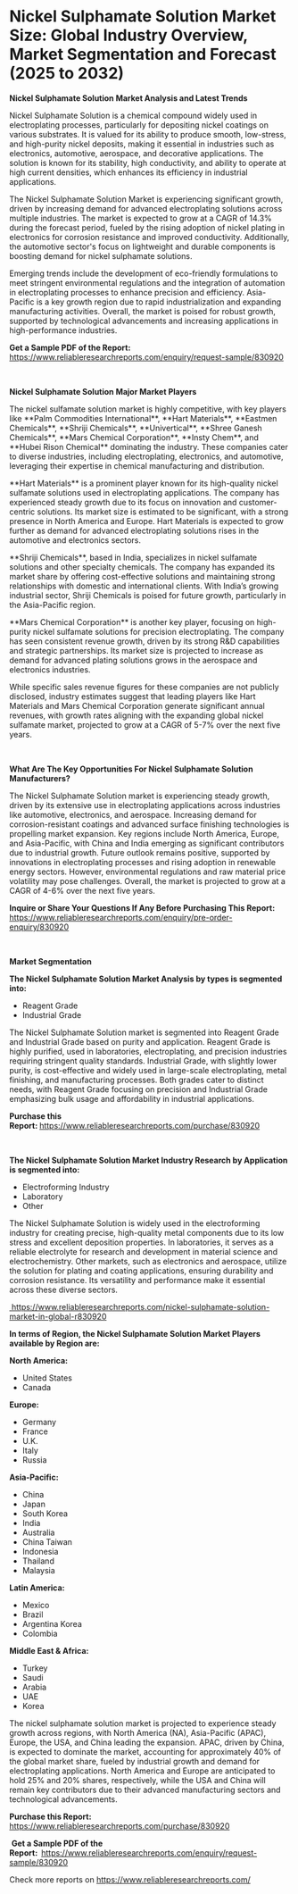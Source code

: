 <p><h1>Nickel Sulphamate Solution Market Size: Global Industry Overview, Market Segmentation and Forecast (2025 to 2032)</h1></p><p><strong>Nickel Sulphamate Solution Market Analysis and Latest Trends</strong></p>
<p><p>Nickel Sulphamate Solution is a chemical compound widely used in electroplating processes, particularly for depositing nickel coatings on various substrates. It is valued for its ability to produce smooth, low-stress, and high-purity nickel deposits, making it essential in industries such as electronics, automotive, aerospace, and decorative applications. The solution is known for its stability, high conductivity, and ability to operate at high current densities, which enhances its efficiency in industrial applications.</p><p>The Nickel Sulphamate Solution Market is experiencing significant growth, driven by increasing demand for advanced electroplating solutions across multiple industries. The market is expected to grow at a CAGR of 14.3% during the forecast period, fueled by the rising adoption of nickel plating in electronics for corrosion resistance and improved conductivity. Additionally, the automotive sector's focus on lightweight and durable components is boosting demand for nickel sulphamate solutions.</p><p>Emerging trends include the development of eco-friendly formulations to meet stringent environmental regulations and the integration of automation in electroplating processes to enhance precision and efficiency. Asia-Pacific is a key growth region due to rapid industrialization and expanding manufacturing activities. Overall, the market is poised for robust growth, supported by technological advancements and increasing applications in high-performance industries.</p></p>
<p><strong>Get a Sample PDF of the Report:&nbsp;</strong> <a href="https://www.reliableresearchreports.com/enquiry/request-sample/830920?utm_campaign=1581&utm_medium=2&utm_source=Github&utm_content=ia&utm_term=26012025&utm_id=nickel-sulphamate-solution">https://www.reliableresearchreports.com/enquiry/request-sample/830920</a></p>
<p>&nbsp;</p>
<p><strong>Nickel Sulphamate Solution Major Market Players</strong></p>
<p><p>The nickel sulfamate solution market is highly competitive, with key players like **Palm Commodities International**, **Hart Materials**, **Eastmen Chemicals**, **Shriji Chemicals**, **Univertical**, **Shree Ganesh Chemicals**, **Mars Chemical Corporation**, **Insty Chem**, and **Hubei Rison Chemical** dominating the industry. These companies cater to diverse industries, including electroplating, electronics, and automotive, leveraging their expertise in chemical manufacturing and distribution.</p><p>**Hart Materials** is a prominent player known for its high-quality nickel sulfamate solutions used in electroplating applications. The company has experienced steady growth due to its focus on innovation and customer-centric solutions. Its market size is estimated to be significant, with a strong presence in North America and Europe. Hart Materials is expected to grow further as demand for advanced electroplating solutions rises in the automotive and electronics sectors.</p><p>**Shriji Chemicals**, based in India, specializes in nickel sulfamate solutions and other specialty chemicals. The company has expanded its market share by offering cost-effective solutions and maintaining strong relationships with domestic and international clients. With India’s growing industrial sector, Shriji Chemicals is poised for future growth, particularly in the Asia-Pacific region.</p><p>**Mars Chemical Corporation** is another key player, focusing on high-purity nickel sulfamate solutions for precision electroplating. The company has seen consistent revenue growth, driven by its strong R&D capabilities and strategic partnerships. Its market size is projected to increase as demand for advanced plating solutions grows in the aerospace and electronics industries.</p><p>While specific sales revenue figures for these companies are not publicly disclosed, industry estimates suggest that leading players like Hart Materials and Mars Chemical Corporation generate significant annual revenues, with growth rates aligning with the expanding global nickel sulfamate market, projected to grow at a CAGR of 5-7% over the next five years.</p></p>
<p>&nbsp;</p>
<p><strong>What Are The Key Opportunities For Nickel Sulphamate Solution Manufacturers?</strong></p>
<p><p>The Nickel Sulphamate Solution market is experiencing steady growth, driven by its extensive use in electroplating applications across industries like automotive, electronics, and aerospace. Increasing demand for corrosion-resistant coatings and advanced surface finishing technologies is propelling market expansion. Key regions include North America, Europe, and Asia-Pacific, with China and India emerging as significant contributors due to industrial growth. Future outlook remains positive, supported by innovations in electroplating processes and rising adoption in renewable energy sectors. However, environmental regulations and raw material price volatility may pose challenges. Overall, the market is projected to grow at a CAGR of 4-6% over the next five years.</p></p>
<p><strong>Inquire or Share Your Questions If Any Before Purchasing This Report:</strong> <a href="https://www.reliableresearchreports.com/enquiry/pre-order-enquiry/830920?utm_campaign=1581&utm_medium=2&utm_source=Github&utm_content=ia&utm_term=26012025&utm_id=nickel-sulphamate-solution">https://www.reliableresearchreports.com/enquiry/pre-order-enquiry/830920</a></p>
<p>&nbsp;</p>
<p><strong>Market Segmentation</strong></p>
<p><strong>The Nickel Sulphamate Solution Market Analysis by types is segmented into:</strong></p>
<p><ul><li>Reagent Grade</li><li>Industrial Grade</li></ul></p>
<p><p>The Nickel Sulphamate Solution market is segmented into Reagent Grade and Industrial Grade based on purity and application. Reagent Grade is highly purified, used in laboratories, electroplating, and precision industries requiring stringent quality standards. Industrial Grade, with slightly lower purity, is cost-effective and widely used in large-scale electroplating, metal finishing, and manufacturing processes. Both grades cater to distinct needs, with Reagent Grade focusing on precision and Industrial Grade emphasizing bulk usage and affordability in industrial applications.</p></p>
<p><strong>Purchase this Report:&nbsp;</strong><a href="https://www.reliableresearchreports.com/purchase/830920?utm_campaign=1581&utm_medium=2&utm_source=Github&utm_content=ia&utm_term=26012025&utm_id=nickel-sulphamate-solution">https://www.reliableresearchreports.com/purchase/830920</a></p>
<p>&nbsp;</p>
<p><strong>The Nickel Sulphamate Solution Market Industry Research by Application is segmented into:</strong></p>
<p><ul><li>Electroforming Industry</li><li>Laboratory</li><li>Other</li></ul></p>
<p><p>The Nickel Sulphamate Solution is widely used in the electroforming industry for creating precise, high-quality metal components due to its low stress and excellent deposition properties. In laboratories, it serves as a reliable electrolyte for research and development in material science and electrochemistry. Other markets, such as electronics and aerospace, utilize the solution for plating and coating applications, ensuring durability and corrosion resistance. Its versatility and performance make it essential across these diverse sectors.</p></p>
<p><a href="https://www.reliableresearchreports.com/nickel-sulphamate-solution-market-in-global-r830920?utm_campaign=1581&utm_medium=2&utm_source=Github&utm_content=ia&utm_term=26012025&utm_id=nickel-sulphamate-solution">&nbsp;https://www.reliableresearchreports.com/nickel-sulphamate-solution-market-in-global-r830920</a></p>
<p><strong>In terms of Region, the Nickel Sulphamate Solution Market Players available by Region are:</strong></p>
<p>
    <p> <strong> North America: </strong>
        <ul>
            <li>United States</li>
            <li>Canada</li>
        </ul>
        </p> 
    <p> <strong> Europe: </strong>
        <ul>
            <li>Germany</li>
            <li>France</li>
            <li>U.K.</li>
            <li>Italy</li>
            <li>Russia</li>
        </ul>
        </p> 
    <p> <strong> Asia-Pacific: </strong>
        <ul>
            <li>China</li>
            <li>Japan</li>
            <li>South Korea</li>
            <li>India</li>
            <li>Australia</li>
            <li>China Taiwan</li>
            <li>Indonesia</li>
            <li>Thailand</li>
            <li>Malaysia</li>
        </ul>
        </p> 
    <p> <strong> Latin America: </strong>
        <ul>
            <li>Mexico</li>
            <li>Brazil</li>
            <li>Argentina Korea</li>
            <li>Colombia</li>
        </ul>
        </p> 
    <p> <strong> Middle East & Africa: </strong>
        <ul>
            <li>Turkey</li>
            <li>Saudi</li>
            <li>Arabia</li>
            <li>UAE</li>
            <li>Korea</li>
        </ul>
    </p>
    </p>
<p><p>The nickel sulphamate solution market is projected to experience steady growth across regions, with North America (NA), Asia-Pacific (APAC), Europe, the USA, and China leading the expansion. APAC, driven by China, is expected to dominate the market, accounting for approximately 40% of the global market share, fueled by industrial growth and demand for electroplating applications. North America and Europe are anticipated to hold 25% and 20% shares, respectively, while the USA and China will remain key contributors due to their advanced manufacturing sectors and technological advancements.</p></p>
<p><strong>Purchase this Report: </strong><a href="https://www.reliableresearchreports.com/purchase/830920?utm_campaign=1581&utm_medium=2&utm_source=Github&utm_content=ia&utm_term=26012025&utm_id=nickel-sulphamate-solution">https://www.reliableresearchreports.com/purchase/830920</a></p>
<p>&nbsp;<strong>Get a Sample PDF of the Report:&nbsp;&nbsp;</strong><a href="https://www.reliableresearchreports.com/enquiry/request-sample/830920?utm_campaign=1581&utm_medium=2&utm_source=Github&utm_content=ia&utm_term=26012025&utm_id=nickel-sulphamate-solution">https://www.reliableresearchreports.com/enquiry/request-sample/830920</a></p>
<p><strong></strong></p>
<p>Check more reports on <a href="https://www.reliableresearchreports.com/?utm_campaign=1581&utm_medium=2&utm_source=Github&utm_content=ia&utm_term=26012025&utm_id=nickel-sulphamate-solution">https://www.reliableresearchreports.com/</a></p>